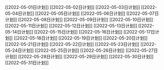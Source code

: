 [[2022-05-01日计划]]
[[2022-05-02日计划]]
[[2022-05-03日计划]]
[[2022-05-04日计划]]
[[2022-05-05日计划]]
[[2022-05-06日计划]]
[[2022-05-07日计划]]
[[2022-05-08日计划]]
[[2022-05-09日计划]]
[[2022-05-10日计划]]
[[2022-05-11日计划]]
[[2022-05-12日计划]]
[[2022-05-13日计划]]
[[2022-05-14日计划]]
[[2022-05-15日计划]]
[[2022-05-16日计划]]
[[2022-05-17日计划]]
[[2022-05-18日计划]]
[[2022-05-19日计划]]
[[2022-05-20日计划]]
[[2022-05-21日计划]]
[[2022-05-22日计划]]
[[2022-05-23日计划]]
[[2022-05-24日计划]]
[[2022-05-25日计划]]
[[2022-05-26日计划]]
[[2022-05-27日计划]]
[[2022-05-28日计划]]
[[2022-05-29日计划]]
[[2022-05-30日计划]]
[[2022-05-31日计划]]